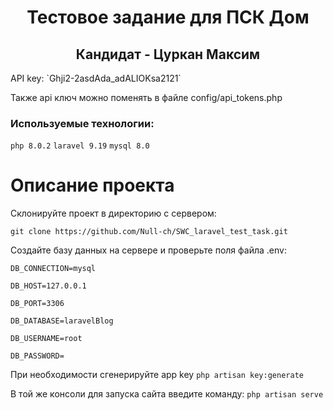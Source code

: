 <h1 align="center">Тестовое задание для ПСК Дом</h1>
<h2 align="center">Кандидат - Цуркан Максим</h2>

<p>API key: `Ghji2-2asdAda_adALIOKsa2121`</p>
<p>Также api ключ можно поменять в файле config/api_tokens.php</p>

<h3>Используемые технологии:</h3>

`php 8.0.2`
`laravel 9.19`
`mysql 8.0`

# Описание проекта

Склонируйте проект в директорию с сервером:

`git clone https://github.com/Null-ch/SWC_laravel_test_task.git`

Создайте базу данных на сервере и проверьте поля файла .env:

`DB_CONNECTION=mysql`

`DB_HOST=127.0.0.1`

`DB_PORT=3306`

`DB_DATABASE=laravelBlog`

`DB_USERNAME=root`

`DB_PASSWORD=`

При необходимости сгенерируйте app key
`php artisan key:generate`

В той же консоли для запуска сайта введите команду:
`php artisan serve`
